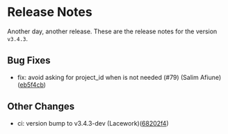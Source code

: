 # Release Notes
Another day, another release. These are the release notes for the version `v3.4.3`.

## Bug Fixes
* fix: avoid asking for project_id when is not needed (#79) (Salim Afiune)([eb5f4cb](https://github.com/lacework/terraform-gcp-audit-log/commit/eb5f4cbfb3317065b2b94822202c0e8a8cd14aef))
## Other Changes
* ci: version bump to v3.4.3-dev (Lacework)([68202f4](https://github.com/lacework/terraform-gcp-audit-log/commit/68202f4793a38a7f8bae2b43a42baa516f1958e9))
